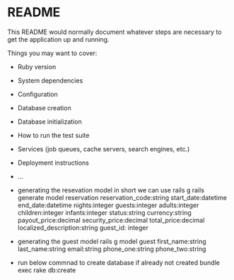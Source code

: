 # README

This README would normally document whatever steps are necessary to get the
application up and running.

Things you may want to cover:

* Ruby version

* System dependencies

* Configuration

* Database creation

* Database initialization

* How to run the test suite

* Services (job queues, cache servers, search engines, etc.)

* Deployment instructions

* ...

* generating the resevation model in short we can use rails g
	rails generate model reservation reservation_code:string start_date:datetime end_date:datetime nights:integer guests:integer adults:integer children:integer infants:integer status:string currency:string payout_price:decimal security_price:decimal total_price:decimal localized_description:string guest_id: integer

* generating the guest model
	rails g model guest first_name:string last_name:string email:string phone_one:string phone_two:string
* run below commnad to create database if already not created
	bundle exec rake db:create

